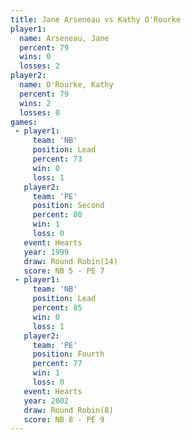 ```yaml
---
title: Jane Arseneau vs Kathy O'Rourke
player1:               
  name: Arseneau, Jane 
  percent: 79          
  wins: 0              
  losses: 2            
player2:               
  name: O'Rourke, Kathy
  percent: 79          
  wins: 2              
  losses: 0            
games:
 - player1:        
     team: 'NB'    
     position: Lead
     percent: 73   
     win: 0        
     loss: 1       
   player2:          
     team: 'PE'      
     position: Second
     percent: 80     
     win: 1          
     loss: 0         
   event: Hearts        
   year: 1999           
   draw: Round Robin(14)
   score: NB 5 - PE 7   
 - player1:        
     team: 'NB'    
     position: Lead
     percent: 85   
     win: 0        
     loss: 1       
   player2:          
     team: 'PE'      
     position: Fourth
     percent: 77     
     win: 1          
     loss: 0         
   event: Hearts       
   year: 2002          
   draw: Round Robin(8)
   score: NB 8 - PE 9  
---
```

